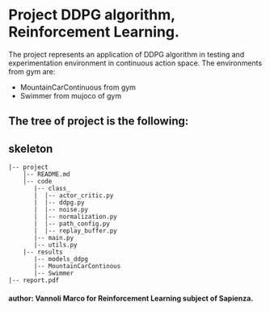 # Project DDPG algorithm, Reinforcement Learning. 
The project represents an application of DDPG algorithm in testing and experimentation environment
in continuous action space. The environments from gym are:

* MountainCarContinuous from gym
* Swimmer from mujoco of gym

## The tree of project is the following:
## skeleton
    |-- project
        │-- README.md
        │-- code
           |-- class_  
           |  |-- actor_critic.py
           |  |-- ddpg.py
           |  |-- noise.py
           |  |-- normalization.py
           |  |-- path_config.py
           |  |-- replay_buffer.py
           |-- main.py
           |-- utils.py
        |-- results
           |-- models_ddpg
           |-- MountainCarContinous
           |-- Swimmer
    |-- report.pdf
         
#### author: Vannoli Marco for Reinforcement Learning subject of Sapienza.
